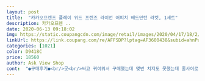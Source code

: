 ```yaml
---
layout: post 
title:  "카카오프렌즈 플레이 위드 프렌즈 라이언 어피치 배드민턴 라켓, 1세트" 
description: 카카오프렌 ..
date: 2020-06-13 09:18:02 
img: https://static.coupangcdn.com/image/retail/images/2020/04/17/18/2/933b2756-9280-4791-b4d6-044bc03a7ed1.jpg 
linkUrl: https://link.coupang.com/re/AFFSDP?lptag=AF3600438&subid=ahnPublicAsk&pageKey=1498976618&itemId=2574080919&vendorItemId=70566394927&traceid=V0-113-0c70a019f88edbc9 
categories: [1021] 
color: D9418C 
price: 18560 
author: Ask View Shop 
cont:  "●구매후기●<br/>굿<br/>싸고 귀여워서 구매했는데 몇번 치지도 못했는데 줄사이로 셔틀콕이 박히네요;;; 이건 무슨경우인지 어이가 없어서 상품평남겨요 줄은 맥없이 움직이고 운동하려다가 똥밟은느낌.<br/>.<br/>ㅎ<br/>아이가 좋아하는 어피치라 하기싫은 운동 거부감이 줄어들었네요.<br/><br/>" 
---
```

